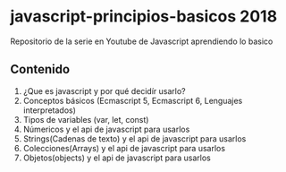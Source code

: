 # javascript-principios-basicos 2018
Repositorio de la serie en Youtube de Javascript aprendiendo lo basico

## Contenido
1. ¿Que es javascript y por qué decidír usarlo?
2. Conceptos básicos (Ecmascript 5, Ecmascript 6, Lenguajes interpretados)
3. Tipos de variables (var, let, const)
4. Númericos y el api de javascript para usarlos
5. Strings(Cadenas de texto) y el api de javascript para usarlos
6. Colecciones(Arrays) y el api de javascript para usarlos
7. Objetos(objects) y el api de javascript para usarlos
